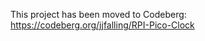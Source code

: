 This project has been moved to Codeberg: [https://codeberg.org/jjfalling/RPI-Pico-Clock ](https://codeberg.org/jjfalling/RPI-Pico-Clock )

